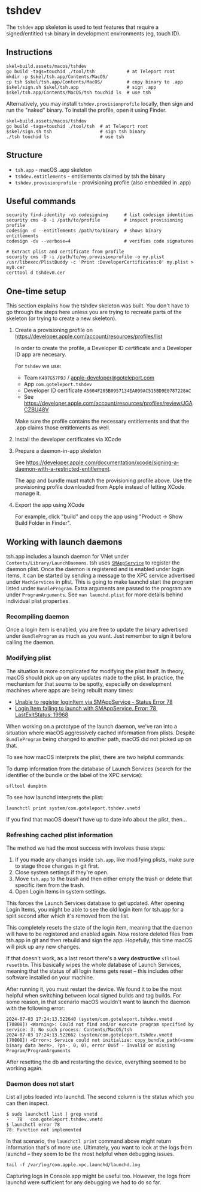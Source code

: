 # tshdev

The `tshdev` app skeleton is used to test features that require a
signed/entitled `tsh` binary in development environments (eg, touch ID).

## Instructions

```shell
skel=build.assets/macos/tshdev
go build -tags=touchid ./tool/tsh            # at Teleport root
mkdir -p $skel/tsh.app/Contents/MacOS/
cp tsh $skel/tsh.app/Contents/MacOS/         # copy binary to .app
$skel/sign.sh $skel/tsh.app                  # sign .app
$skel/tsh.app/Contents/MacOS/tsh touchid ls  # use tsh
```

Alternatively, you may install `tshdev.provisionprofile` locally, then sign and
run the "naked" binary. To install the profile, open it using Finder.

```shell
skel=build.assets/macos/tshdev
go build -tags=touchid ./tool/tsh  # at Teleport root
$skel/sign.sh tsh                  # sign tsh binary
./tsh touchid ls                   # use tsh
```

## Structure

* `tsh.app`                 - macOS .app skeleton
* `tshdev.entitlements`     - entitlements claimed by tsh the binary
* `tshdev.provisionprofile` - provisioning profile (also embedded in .app)

## Useful commands

```shell
security find-identity -vp codesigning      # list codesign identities
security cms -D -i /path/to/profile         # inspect provisioning profile
codesign -d --entitlements /path/to/binary  # shows binary entitlements
codesign -dv --verbose=4                    # verifies code signatures

# Extract plist and certificate from profile
security cms -D -i /path/to/my.provisionprofile -o my.plist
/usr/libexec/PlistBuddy -c 'Print :DeveloperCertificates:0' my.plist > my0.cer
certtool d tshdev0.cer
```

## One-time setup

This section explains how the tshdev skeleton was built. You don't have to go
through the steps here unless you are trying to recreate parts of the skeleton
(or trying to create a new skeleton).

1. Create a provisioning profile on
   https://developer.apple.com/account/resources/profiles/list

    In order to create the profile, a Developer ID certificate and a Developer
    ID app are necesary.

    For `tshdev` we use:

    - Team `K497G57PDJ` / apple-developer@goteleport.com
    - App `com.goteleport.tshdev`
    - Developer ID certificate `A5604F285B0957134EA099AC515BD9E0787228AC`
    - See https://developer.apple.com/account/resources/profiles/review/JGACZBU48V

    Make sure the profile contains the necessary entitlements and that the .app
    claims those entitlements as well.

2. Install the developer certificates via XCode
3. Prepare a daemon-in-app skeleton

    See
    https://developer.apple.com/documentation/xcode/signing-a-daemon-with-a-restricted-entitlement.

    The app and bundle must match the provisioning profile above. Use the
    provisioning profile downloaded from Apple instead of letting XCode manage
    it.

4. Export the app using XCode

    For example, click "build" and copy the app using "Product -> Show Build
    Folder in Finder".

## Working with launch daemons

tsh.app includes a launch daemon for VNet under `Contents/Library/LaunchDaemons`. tsh uses
[`SMAppService`](https://developer.apple.com/documentation/servicemanagement/smappservice?language=objc)
to register the daemon plist. Once the daemon is registered and is enabled under login items, it can
be started by sending a message to the XPC service advertised under `MachServices` in plist. This is
going to make launchd start the program listed under `BundleProgram`. Extra arguments are passed to
the program are under `ProgramArguments`. See `man launchd.plist` for more details behind individual
plist properties.

### Recompiling daemon

Once a login item is enabled, you are free to update the binary advertised under `BundleProgram` as
much as you want. Just remember to sign it before calling the daemon.

### Modifying plist

The situation is more complicated for modifying the plist itself. In theory, macOS should pick up on
any updates made to the plist. In practice, the mechanism for that seems to be spotty, especially on
development machines where apps are being rebuilt many times:

* [Unable to register loginItem via SMAppService - Status Error 78](https://developer.apple.com/forums/thread/726826)
* [Login Item failing to launch with SMAppService. Error: 78, LastExitStatus: 19968](https://forums.developer.apple.com/forums/thread/727785)

When working on a prototype of the launch daemon, we've ran into a situation where macOS
aggressively cached information from plists. Despite `BundleProgram` being changed to another path,
macOS did not picked up on that.

To see how macOS interprets the plist, there are two helpful commands:

To dump information from the database of Launch Services (search for the identifier of the bundle or
the label of the XPC service):

```
sfltool dumpbtm
```

To see how launchd interprets the plist:

```
launchctl print system/com.goteleport.tshdev.vnetd
```

If you find that macOS doesn't have up to date info about the plist, then…

### Refreshing cached plist information

The method we had the most success with involves these steps:

1. If you made any changes inside `tsh.app`, like modifying plists, make sure to stage those changes
   in git first.
1. Close system settings if they're open.
1. Move `tsh.app` to the trash and then either empty the trash or delete that specific item from the
   trash.
1. Open Login Items in system settings.

This forces the Launch Services database to get updated. After opening Login Items, you might be
able to see the old login item for tsh.app for a split second after which it's removed from the
list.

This completely resets the state of the login item, meaning that the daemon will have to be
registered and enabled again. Now restore deleted files from tsh.app in git and then rebuild and
sign the app. Hopefully, this time macOS will pick up any new changes.

If that doesn't work, as a last resort there's a **very destructive** `sfltool resetbtm`. This
basically wipes the whole database of Launch Services, meaning that the status of all login items
gets reset – this includes other software installed on your machine.

After running it, you must restart the device. We found it to be the most helpful when switching
between local signed builds and tag builds. For some reason, in that scenario macOS wouldn't want to
launch the daemon with the following error:

```
2024-07-03 17:24:13.522640 (system/com.goteleport.tshdev.vnetd [70808]) <Warning>: Could not find and/or execute program specified by service: 3: No such process: Contents/MacOS/tsh
2024-07-03 17:24:13.522662 (system/com.goteleport.tshdev.vnetd [70808]) <Error>: Service could not initialize: copy_bundle_path(<some binary data here>, ?pn-, 0, 0), error 0x6f - Invalid or missing Program/ProgramArguments
```

After resetting the db and restarting the device, everything seemed to be working again.

### Daemon does not start

List all jobs loaded into launchd. The second column is the status which you can then inspect.

```
$ sudo launchctl list | grep vnetd
-   78   com.goteleport.tshdev.vnetd
$ launchctl error 78
78: Function not implemented
```

In that scenario, the `launchctl print` command above might return information that's of more use.
Ultimately, you want to look at the logs from launchd – they seem to be the most helpful when
debugging issues.

```
tail -f /var/log/com.apple.xpc.launchd/launchd.log
```

Capturing logs in Console.app might be useful too. However, the logs from launchd were sufficient
for any debugging we had to do so far.
